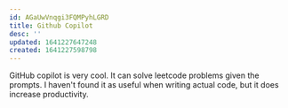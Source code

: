 ```yaml
---
id: AGaUwVnqgi3FQMPyhLGRD
title: Github Copilot
desc: ''
updated: 1641227647248
created: 1641227598798
---
```



GitHub copilot is very cool. It can solve leetcode problems given the prompts. I haven't found it as useful when writing actual code, but it does increase productivity.
